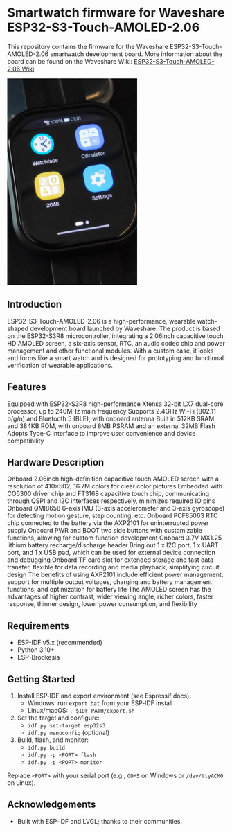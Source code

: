 # Smartwatch firmware for Waveshare ESP32-S3-Touch-AMOLED-2.06

This repository contains the firmware for the Waveshare ESP32-S3-Touch-AMOLED-2.06 smartwatch development board.
More information about the board can be found on the Waveshare Wiki: [ESP32-S3-Touch-AMOLED-2.06 Wiki](https://www.waveshare.com/wiki/ESP32-S3-Touch-AMOLED-2.06)

<img src="img_assets/s3w_001.jpg" width="300"/>

## Introduction
ESP32-S3-Touch-AMOLED-2.06 is a high-performance, wearable watch-shaped development board launched by Waveshare. The product is based on the ESP32-S3R8 microcontroller, integrating a 2.06inch capacitive touch HD AMOLED screen, a six-axis sensor, RTC, an audio codec chip and power management and other functional modules. With a custom case, it looks and forms like a smart watch and is designed for prototyping and functional verification of wearable applications.

## Features
Equipped with ESP32-S3R8 high-performance Xtensa 32-bit LX7 dual-core processor, up to 240MHz main frequency
Supports 2.4GHz Wi-Fi (802.11 b/g/n) and Bluetooth 5 (BLE), with onboard antenna
Built in 512KB SRAM and 384KB ROM, with onboard 8MB PSRAM and an external 32MB Flash
Adopts Type-C interface to improve user convenience and device compatibility

## Hardware Description
Onboard 2.06inch high-definition capacitive touch AMOLED screen with a resolution of 410×502, 16.7M colors for clear color pictures
Embedded with CO5300 driver chip and FT3168 capacitive touch chip, communicating through QSPI and I2C interfaces respectively, minimizes required IO pins
Onboard QMI8658 6-axis IMU (3-axis accelerometer and 3-axis gyroscope) for detecting motion gesture, step counting, etc.
Onboard PCF85063 RTC chip connected to the battery via the AXP2101 for uninterrupted power supply
Onboard PWR and BOOT two side buttons with customizable functions, allowing for custom function development
Onboard 3.7V MX1.25 lithium battery recharge/discharge header
Bring out 1 x I2C port, 1 x UART port, and 1 x USB pad, which can be used for external device connection and debugging
Onboard TF card slot for extended storage and fast data transfer, flexible for data recording and media playback, simplifying circuit design
The benefits of using AXP2101 include efficient power management, support for multiple output voltages, charging and battery management functions, and optimization for battery life
The AMOLED screen has the advantages of higher contrast, wider viewing angle, richer colors, faster response, thinner design, lower power consumption, and flexibility



## Requirements
- ESP-IDF v5.x (recommended)
- Python 3.10+
- ESP-Brookesia

## Getting Started
1. Install ESP‑IDF and export environment (see Espressif docs):
   - Windows: run `export.bat` from your ESP‑IDF install
   - Linux/macOS: `. $IDF_PATH/export.sh`
2. Set the target and configure:
   - `idf.py set-target esp32s3`
   - `idf.py menuconfig` (optional)
3. Build, flash, and monitor:
   - `idf.py build`
   - `idf.py -p <PORT> flash`
   - `idf.py -p <PORT> monitor`

Replace `<PORT>` with your serial port (e.g., `COM5` on Windows or `/dev/ttyACM0` on Linux).

## Acknowledgements
- Built with ESP‑IDF and LVGL; thanks to their communities.
